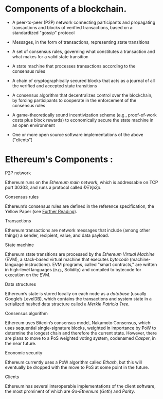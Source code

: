 # Components of a blockchain.
-   A peer-to-peer (P2P) network connecting participants and propagating transactions and blocks of verified transactions, based on a standardized "gossip"  protocol
    
-   Messages, in the form of transactions, representing state transitions
    
-   A set of consensus rules, governing what constitutes a transaction and what makes for a valid state transition
    
-   A state machine that processes transactions according to the consensus rules
    
-   A chain of cryptographically secured blocks that acts as a journal of all the verified and accepted state transitions
    
-   A consensus algorithm that decentralizes control over the blockchain, by forcing participants to cooperate in the enforcement of the consensus rules
    
-   A game-theoretically sound incentivization scheme (e.g., proof-of-work costs plus block rewards) to economically secure the state machine in an open  environment
    
-   One or more open source software implementations of the above ("clients")

# Ethereum's Components :
P2P network

Ethereum runs on the  _Ethereum main network_, which is addressable on TCP port 30303, and runs a protocol called  _ÐΞVp2p_.

Consensus rules

Ethereum’s consensus rules are defined in the reference specification, the Yellow Paper (see  [Further Reading](https://github.com/ethereumbook/ethereumbook/blob/develop/01what-is.asciidoc#references)).

Transactions

Ethereum transactions are network messages that include (among other things) a sender, recipient, value, and data payload.

State machine

Ethereum state transitions are processed by the  _Ethereum Virtual Machine_  (EVM), a stack-based virtual machine that executes  _bytecode_  (machine-language instructions). EVM programs, called "smart contracts," are written in high-level languages (e.g., Solidity) and compiled to bytecode for execution on the EVM.

Data structures

Ethereum’s state is stored locally on each node as a  _database_  (usually Google’s LevelDB), which contains the transactions and system state in a serialized hashed data structure called a  _Merkle Patricia Tree_.

Consensus algorithm

Ethereum uses Bitcoin’s consensus model, Nakamoto Consensus, which uses sequential single-signature blocks, weighted in importance by PoW to determine the longest chain and therefore the current state. However, there are plans to move to a PoS weighted voting system, codenamed  _Casper_, in the near future.

Economic security

Ethereum currently uses a PoW algorithm called  _Ethash_, but this will eventually be dropped with the move to PoS at some point in the future.

Clients

Ethereum has several interoperable implementations of the client software, the most prominent of which are  _Go-Ethereum_  (_Geth_) and  _Parity_.
<!--stackedit_data:
eyJoaXN0b3J5IjpbMTg3NzI2MDg5Nl19
-->